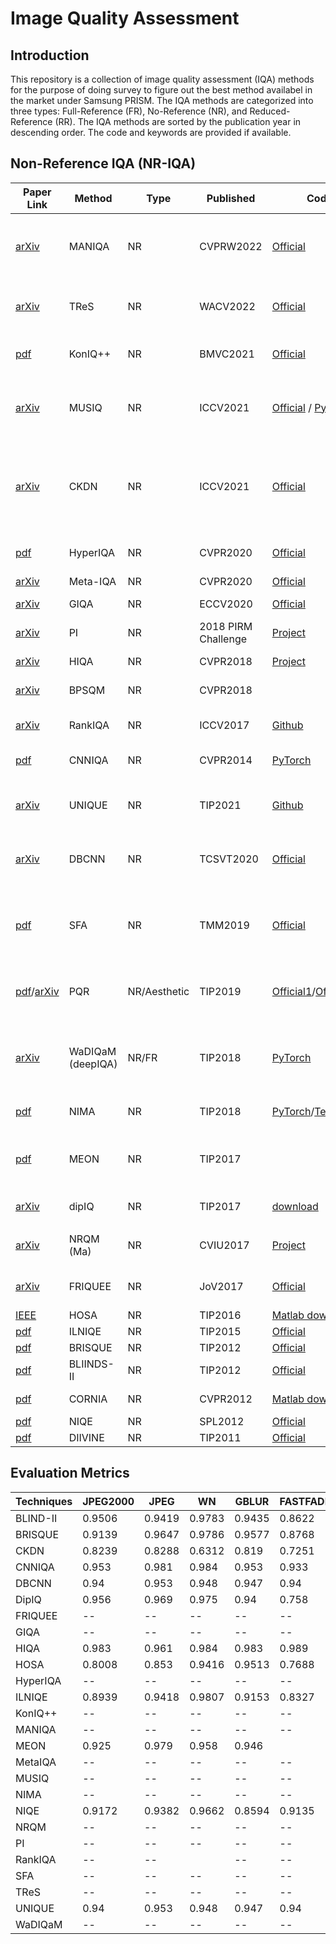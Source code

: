 # Image Quality Assessment

## Introduction

This repository is a collection of image quality assessment (IQA) methods for the purpose of doing survey to figure out the best method availabel in the market under Samsung PRISM. The IQA methods are categorized into three types: Full-Reference (FR), No-Reference (NR), and Reduced-Reference (RR). The IQA methods are sorted by the publication year in descending order. The code and keywords are provided if available.

## Non-Reference IQA (NR-IQA)

| Paper Link                                                                                                                                | Method            | Type         | Published           | Code                                                                                                                            | Keywords                                                                 |
| ----------------------------------------------------------------------------------------------------------------------------------------- | ----------------- | ------------ | ------------------- | ------------------------------------------------------------------------------------------------------------------------------- | ------------------------------------------------------------------------ |
| [arXiv](https://arxiv.org/abs/2204.08958)                                                                                                 | MANIQA            | NR           | CVPRW2022           | [Official](https://github.com/IIGROUP/MANIQA)                                                                                   | Transformer, multi-dimension attention, dual branch                      |
| [arXiv](https://arxiv.org/abs/2108.06858)                                                                                                 | TReS              | NR           | WACV2022            | [Official](https://github.com/isalirezag/TReS)                                                                                  | Transformer, relative ranking, self-consistency                          |
| [pdf](https://www.bmvc2021-virtualconference.com/assets/papers/0868.pdf)                                                                  | KonIQ++           | NR           | BMVC2021            | [Official](https://github.com/SSL92/koniqplusplus)                                                                              | Multi-task with distortion prediction                                    |
| [arXiv](https://arxiv.org/abs/2108.05997)                                                                                                 | MUSIQ             | NR           | ICCV2021            | [Official](https://github.com/google-research/google-research/tree/master/musiq) / [Pytorch](https://github.com/anse3832/MUSIQ) | Multi-scale, transformer, Aspect Ratio Preserved (ARP) resizing          |
| [arXiv](https://arxiv.org/abs/2108.07948)                                                                                                 | CKDN              | NR           | ICCV2021            | [Official](https://github.com/researchmm/CKDN)                                                                                  | Degraded reference, Conditional knowledge distillation (related to HIQA) |
| [pdf](https://openaccess.thecvf.com/content_CVPR_2020/papers/Su_Blindly_Assess_Image_Quality_in_the_Wild_Guided_by_a_CVPR_2020_paper.pdf) | HyperIQA          | NR           | CVPR2020            | [Official](https://github.com/SSL92/hyperIQA)                                                                                   | Content-aware hyper network                                              |
| [arXiv](https://arxiv.org/abs/2004.05508)                                                                                                 | Meta-IQA          | NR           | CVPR2020            | [Official](https://github.com/zhuhancheng/MetaIQA)                                                                              | Meta-learning                                                            |
| [arXiv](https://arxiv.org/abs/2003.08932)                                                                                                 | GIQA              | NR           | ECCV2020            | [Official](https://github.com/cientgu/GIQA)                                                                                     | Generated image                                                          |
| [arXiv](https://arxiv.org/abs/1809.07517)                                                                                                 | PI                | NR           | 2018 PIRM Challenge | [Project](https://github.com/roimehrez/PIRM2018)                                                                                | 1/2 \* (NIQE + (10 - NRQM)).                                             |
| [arXiv](https://arxiv.org/abs/1804.01681)                                                                                                 | HIQA              | NR           | CVPR2018            | [Project](https://kwanyeelin.github.io/projects/HIQA/HIQA.html)                                                                 | Hallucinated reference                                                   |
| [arXiv](https://arxiv.org/pdf/1805.08493v1.pdf)                                                                                           | BPSQM             | NR           | CVPR2018            | []()                                                                                                                            | Pixel-wise quality map                                                   |
| [arXiv](https://arxiv.org/abs/1707.08347)                                                                                                 | RankIQA           | NR           | ICCV2017            | [Github](https://github.com/xialeiliu/RankIQA)                                                                                  | Pretrain on synthetically ranked data                                    |
| [pdf](https://openaccess.thecvf.com/content_cvpr_2014/papers/Kang_Convolutional_Neural_Networks_2014_CVPR_paper.pdf)                      | CNNIQA            | NR           | CVPR2014            | [PyTorch](https://github.com/lidq92/CNNIQA)                                                                                     | First CNN-based NR-IQA                                                   |
| []()                                                                                                                                      |                   |              |                     | []()                                                                                                                            |
| [arXiv](https://arxiv.org/abs/2005.13983)                                                                                                 | UNIQUE            | NR           | TIP2021             | [Github](https://github.com/zwx8981/UNIQUE)                                                                                     | Combine synthetic and authentic image pairs                              |
| [arXiv](https://arxiv.org/pdf/1907.02665.pdf)                                                                                             | DBCNN             | NR           | TCSVT2020           | [Official](https://github.com/zwx8981/DBCNN-PyTorch)                                                                            | Two branches for synthetic and authentic distortions                     |
| [pdf](http://www.jdl.link/doc/2011/20191226_08489929.pdf)                                                                                 | SFA               | NR           | TMM2019             | [Official](https://github.com/lidq92/SFA)                                                                                       | Aggregate ResNet50 features of multiple cropped patches                  |
| [pdf](https://drive.google.com/file/d/1tMjcllKP8SzTn-dWVmogxaCLpzL1L7nO/view)/[arXiv](https://arxiv.org/abs/1708.08190)                   | PQR               | NR/Aesthetic | TIP2019             | [Official1](https://github.com/HuiZeng/Unified_IAA)/[Official2](https://github.com/HuiZeng/BIQA_Toolbox)                        | Unify different type of aesthetic labels                                 |
| [arXiv](https://arxiv.org/abs/1612.01697)                                                                                                 | WaDIQaM (deepIQA) | NR/FR        | TIP2018             | [PyTorch](https://github.com/lidq92/WaDIQaM)                                                                                    | Weighted average of patch qualities, shared FR/NR models                 |
| [pdf](https://ieeexplore.ieee.org/ielx7/83/8347140/08352823.pdf)                                                                          | NIMA              | NR           | TIP2018             | [PyTorch](https://github.com/kentsyx/Neural-IMage-Assessment)/[Tensorflow](https://github.com/idealo/image-quality-assessment)  | Squared EMD loss                                                         |
| [pdf](https://ece.uwaterloo.ca/~z70wang/publications/TIP_E2E_BIQA.pdf)                                                                    | MEON              | NR           | TIP2017             |                                                                                                                                 | Multi-task: distortion learning and quality prediction                   |
| [arXiv](https://arxiv.org/abs/1904.06505)                                                                                                 | dipIQ             | NR           | TIP2017             | [download](https://ece.uwaterloo.ca/~k29ma/codes/dipIQ.rar)                                                                     | Similar to RankIQA                                                       |
| []()                                                                                                                                      |                   |              |                     | []()                                                                                                                            |
| [arXiv](https://arxiv.org/abs/1612.05890)                                                                                                 | NRQM (Ma)         | NR           | CVIU2017            | [Project](https://sites.google.com/site/chaoma99/sr-metric)                                                                     | Traditional, Super resolution                                            |
| [arXiv](https://arxiv.org/abs/1609.04757)                                                                                                 | FRIQUEE           | NR           | JoV2017             | [Official](https://github.com/utlive/FRIQUEE)                                                                                   | Authentically Distorted, Bag of Features                                 |
| [IEEE](https://ieeexplore.ieee.org/document/7501619)                                                                                      | HOSA              | NR           | TIP2016             | [Matlab download](https://ieeexplore.ieee.org/document/7501619)                                                                 | Traditional                                                              |
| [pdf](https://live.ece.utexas.edu/publications/2015/zhang2015feature.pdf)                                                                 | ILNIQE            | NR           | TIP2015             | [Official](http://www4.comp.polyu.edu.hk/~cslzhang/IQA/ILNIQE/ILNIQE.htm)                                                       | Traditional                                                              |
| [pdf](https://live.ece.utexas.edu/publications/2012/TIP%20BRISQUE.pdf)                                                                    | BRISQUE           | NR           | TIP2012             | [Official](https://github.com/utlive/BRISQUE)                                                                                   | Traditional                                                              |
| [pdf](https://live.ece.utexas.edu/publications/2012/saad_2012_tip.pdf)                                                                    | BLIINDS-II        | NR           | TIP2012             | [Official](https://github.com/utlive/BLIINDS2)                                                                                  |
| [pdf](https://citeseerx.ist.psu.edu/viewdoc/download?doi=10.1.1.359.7510&rep=rep1&type=pdf)                                               | CORNIA            | NR           | CVPR2012            | [Matlab download](https://github.com/HuiZeng/BIQA_Toolbox)                                                                      | Codebook Representation                                                  |
| [pdf](https://live.ece.utexas.edu/publications/2013/mittal2013.pdf)                                                                       | NIQE              | NR           | SPL2012             | [Official](https://github.com/utlive/niqe)                                                                                      | Traditional                                                              |
| [pdf](https://www.imaging.utk.edu/research/wcho/references/2011%20TIP%20BLINDS2.pdf)                                                      | DIIVINE           | NR           | TIP2011             | [Official](https://github.com/utlive/DIIVINE)                                                                                   |

## Evaluation Metrics

| Techniques | JPEG2000 | JPEG   | WN     | GBLUR  | FASTFADING | ALL    |
| ---------- | -------- | ------ | ------ | ------ | ---------- | ------ |
| BLIND-II   | 0.9506   | 0.9419 | 0.9783 | 0.9435 | 0.8622     | 0.9202 |
| BRISQUE    | 0.9139   | 0.9647 | 0.9786 | 0.9577 | 0.8768     | 0.9395 |
| CKDN       | 0.8239   | 0.8288 | 0.6312 | 0.819  | 0.7251     | 0.8233 |
| CNNIQA     | 0.953    | 0.981  | 0.984  | 0.953  | 0.933      | 0.953  |
| DBCNN      | 0.94     | 0.953  | 0.948  | 0.947  | 0.94       | 0.87   |
| DipIQ      | 0.956    | 0.969  | 0.975  | 0.94   | 0.758      | 0.949  |
| FRIQUEE    | --       | --     | --     | --     | --         | --     |
| GIQA       | --       | --     | --     | --     | --         | --     |
| HIQA       | 0.983    | 0.961  | 0.984  | 0.983  | 0.989      | 0.982  |
| HOSA       | 0.8008   | 0.853  | 0.9416 | 0.9513 | 0.7688     | 0.5771 |
| HyperIQA   | --       | --     | --     | --     | --         | --     |
| ILNIQE     | 0.8939   | 0.9418 | 0.9807 | 0.9153 | 0.8327     | 0.903  |
| KonIQ++    | --       | --     | --     | --     | --         | --     |
| MANIQA     | --       | --     | --     | --     | --         | --     |
| MEON       | 0.925    | 0.979  | 0.958  | 0.946  |            | 0.944  |
| MetaIQA    | --       | --     | --     | --     | --         | --     |
| MUSIQ      | --       | --     | --     | --     | --         | --     |
| NIMA       | --       | --     | --     | --     | --         | --     |
| NIQE       | 0.9172   | 0.9382 | 0.9662 | 0.8594 | 0.9135     | 0.9135 |
| NRQM       | --       | --     | --     | --     | --         | --     |
| PI         | --       | --     | --     | --     | --         | --     |
| RankIQA    | --       | --     |        | --     | --         | --     |
| SFA        | --       | --     | --     | --     | --         | --     |
| TReS       | --       | --     | --     | --     | --         | --     |
| UNIQUE     | 0.94     | 0.953  | 0.948  | 0.947  | 0.94       | 0.87   |
| WaDIQaM    | --       | --     | --     | --     | --         | --     |
